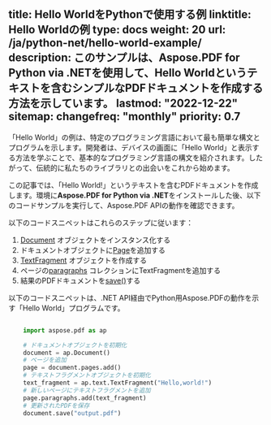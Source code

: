 title: Hello WorldをPythonで使用する例
linktitle: Hello Worldの例
type: docs
weight: 20
url: /ja/python-net/hello-world-example/
description: このサンプルは、Aspose.PDF for Python via .NETを使用して、Hello Worldというテキストを含むシンプルなPDFドキュメントを作成する方法を示しています。
lastmod: "2022-12-22"
sitemap:
    changefreq: "monthly"
    priority: 0.7
---

「Hello World」の例は、特定のプログラミング言語において最も簡単な構文とプログラムを示します。開発者は、デバイスの画面に「Hello World」と表示する方法を学ぶことで、基本的なプログラミング言語の構文を紹介されます。したがって、伝統的に私たちのライブラリとの出会いをこれから始めます。

この記事では、「Hello World!」というテキストを含むPDFドキュメントを作成します。環境に**Aspose.PDF for Python via .NET**をインストールした後、以下のコードサンプルを実行して、Aspose.PDF APIの動作を確認できます。

以下のコードスニペットはこれらのステップに従います：

1. [Document](https://reference.aspose.com/pdf/python-net/aspose.pdf/document/) オブジェクトをインスタンス化する  
1. ドキュメントオブジェクトに[Page](https://reference.aspose.com/pdf/python-net/aspose.pdf/page/)を追加する  
1. [TextFragment](https://reference.aspose.com/pdf/python-net/aspose.pdf.text/textfragment/) オブジェクトを作成する  
1. ページの[paragraphs](https://reference.aspose.com/pdf/python-net/aspose.pdf/page/#properties) コレクションにTextFragmentを追加する  
1. 結果のPDFドキュメントを[save()](https://reference.aspose.com/pdf/python-net/aspose.pdf/document/#methods)する  

以下のコードスニペットは、.NET API経由でPython用Aspose.PDFの動作を示す「Hello World」プログラムです。

```python

    import aspose.pdf as ap

    # ドキュメントオブジェクトを初期化
    document = ap.Document()
    # ページを追加
    page = document.pages.add()
    # テキストフラグメントオブジェクトを初期化
    text_fragment = ap.text.TextFragment("Hello,world!")
    # 新しいページにテキストフラグメントを追加
    page.paragraphs.add(text_fragment)
    # 更新されたPDFを保存
    document.save("output.pdf")
```